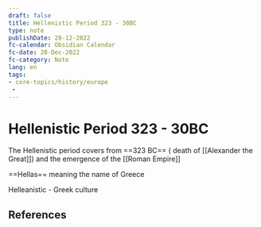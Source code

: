 ```yaml
---
draft: false
title: Hellenistic Period 323 - 30BC
type: note
publishDate: 28-12-2022
fc-calendar: Obsidian Calendar
fc-date: 28-Dec-2022
fc-category: Note
lang: en
tags:
- core-topics/history/europe
 - 
---
```


# Hellenistic Period 323 - 30BC

The Hellenistic period covers from ==323 BC== ( death of [[Alexander the Great]]) and the emergence of the [[Roman Empire]]

==Hellas== meaning the name of Greece 

Helleanistic - Greek culture 

## References

